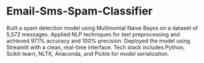 # Email-Sms-Spam-Classifier
Built a spam detection model using Multinomial Naive Bayes on a dataset of 5,572 messages. Applied NLP techniques for text preprocessing and achieved 97.1% accuracy and 100% precision. Deployed the model using Streamlit with a clean, real-time interface. Tech stack includes Python, Scikit-learn, NLTK, Anaconda, and Pickle for model serialization.
